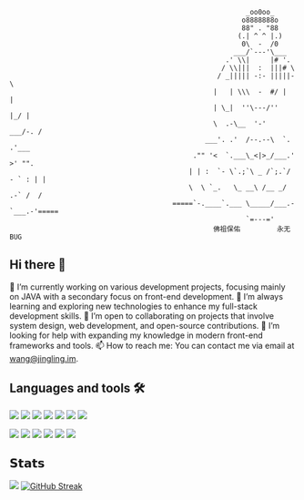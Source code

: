 
<!--


                                                              _oo0oo_
                                                             o8888888o
                                                             88" . "88
                                                            (.| ^ ^ |.)
                                                             0\  -  /0
                                                           ___/`---'\___
                                                         .' \\|     |# '.
                                                        / \\|||  :  |||# \
                                                       / _||||| -:- |||||- \
                                                      |   | \\\  -  #/ |   |
                                                      | \_|  ''\---/''  |_/ |
                                                      \  .-\__  '-'  ___/-. /
                                                    ___'. .'  /--.--\  `. .'___
                                                 ."" '<  `.___\_<|>_/___.' >' "".
                                                | | :  `- \`.;`\ _ /`;.`/ - ` : | |
                                                \  \ `_.   \_ __\ /__ _/   .-` /  /
                                            =====`-.____`.___ \_____/___.-`___.-'=====
                                                              `=---='
                                                      佛祖保佑         永无BUG



Hi there 👋

**Admol/admol** is a ✨ _special_ ✨ repository because its `README.md` (this file) appears on your GitHub profile.

Here are some ideas to get you started:

- 🔭 I’m currently working on ...
- 🌱 I’m currently learning ...
- 👯 I’m looking to collaborate on ...
- 🤔 I’m looking for help with ...
- 💬 Ask me about ...
- 📫 How to reach me: ...
- 😄 Pronouns: ...☺
- ⚡ Fun fact: ...

## 𝗦𝘁𝗮𝘁𝘀

![Admol's github stats](https://github-readme-stats.vercel.app/api?username=admol&show_icons=true&theme=dracula)
-->






                                                              _oo0oo_
                                                             o8888888o
                                                             88" . "88
                                                            (.| ^ ^ |.)
                                                             0\  -  /0
                                                           ___/`---'\___
                                                         .' \\|     |# '.
                                                        / \\|||  :  |||# \
                                                       / _||||| -:- |||||- \
                                                      |   | \\\  -  #/ |   |
                                                      | \_|  ''\---/''  |_/ |
                                                      \  .-\__  '-'  ___/-. /
                                                    ___'. .'  /--.--\  `. .'___
                                                 ."" '<  `.___\_<|>_/___.' >' "".
                                                | | :  `- \`.;`\ _ /`;.`/ - ` : | |
                                                \  \ `_.   \_ __\ /__ _/   .-` /  /
                                            =====`-.____`.___ \_____/___.-`___.-'=====
                                                              `=---='
                                                      佛祖保佑         永无BUG



## Hi there 👋

🔭 I’m currently working on various development projects, focusing mainly on JAVA with a secondary focus on front-end development.
🌱 I’m always learning and exploring new technologies to enhance my full-stack development skills.
👯 I’m open to collaborating on projects that involve system design, web development, and open-source contributions.
🤔 I’m looking for help with expanding my knowledge in modern front-end frameworks and tools.
📫 How to reach me: You can contact me via email at wang@jingling.im.


## Languages and tools 🛠 
<p>
  <img src="https://img.shields.io/badge/Java-ED8B00?style=for-the-badge&logo=openjdk&logoColor=white"/> 
  <img src="https://img.shields.io/badge/python-3670A0?style=for-the-badge&logo=python&logoColor=ffdd54"/> 
  <img src="https://shields.io/badge/JavaScript-F7DF1E?logo=JavaScript&logoColor=000&style=for-the-badge"/> 
  <img src="https://shields.io/badge/NodeJS-F7DF1E?logo=NodeJS&logoColor=010&style=for-the-badge"/> 
  <img src="https://img.shields.io/badge/-React-00599C?logo=React&style=for-the-badge"/> 
  <img src="https://img.shields.io/npm/v/npm.svg?logo=nodedotjs&style=for-the-badge"/> 
  <img src="https://img.shields.io/badge/-TailwindCSS-C689C6?logo=TailwindCSS&style=for-the-badge" /> 
</p>

<p>
  <img src="https://img.shields.io/badge/Intellij%20Idea-000?logo=intellij-idea&style=for-the-badge"/> 
  <img src="https://img.shields.io/badge/-Git-F05032?&style=for-the-badge&logo=git&logoColor=white"/> 
  <img src="https://img.shields.io/badge/-Docker-46a2f1?&style=for-the-badge&logo=docker&logoColor=white"/> 
  <img src="https://img.shields.io/badge/Vercel-000000?style=for-the-badge&logo=vercel&logoColor=white"/> 
  <img src="https://img.shields.io/badge/Notion-000000?style=for-the-badge&logo=notion&logoColor=white" /> 
  <img src="https://img.shields.io/badge/chatGPT-74aa9c?logo=openai&logoColor=white&style=for-the-badge"/> 
</p>

## 𝗦𝘁𝗮𝘁𝘀

![](https://github-readme-stats.vercel.app/api?username=admol&show_icons=true&theme=dracula)
[![GitHub Streak](https://streak-stats.demolab.com?user=admol&theme=travelers-theme&exclude_days=Sun%2CMon)](https://github.com/Admol)
